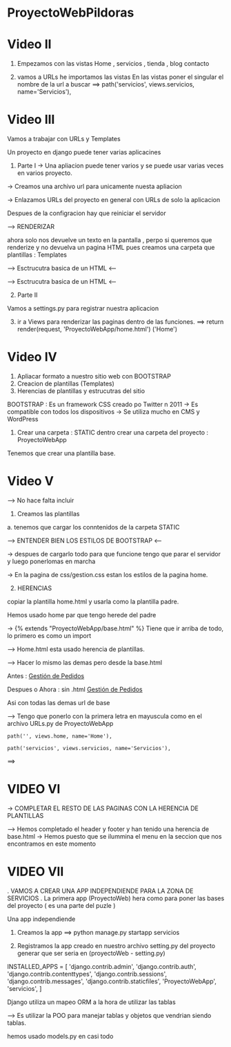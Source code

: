 # ProyectoWebPildoras

# Video II 
1. Empezamos con las vistas 
Home , servicios , tienda , blog contacto

2. vamos a URLs he importamos las vistas
En las vistas poner el singular el nombre de la url a buscar
    ==> path('servicios', views.servicios, name='Servicios'),


# Video III

Vamos a trabajar con URLs y Templates 

Un proyecto en django puede tener varias aplicacines 

1. Parte I
-> Una apliacion puede tener varios y se puede usar varias veces en varios proyecto.

-> Creamos una archivo url para unicamente nuesta apliacion 


-> Enlazamos URLs del proyecto en general con URLs de solo la aplicacion 

Despues de la configracion hay que reiniciar el servidor 


--> RENDERIZAR 

ahora solo nos devuelve un texto en la pantalla , 
perpo si queremos que renderize y no  devuelva un pagina HTML pues creamos una carpeta que plantillas : Templates

--> Esctrucutra basica de un HTML <-- 

<!DOCTYPE html>
<html lang="en">
<head>
    <meta charset="UTF-8">
    <meta name="viewport" content="width=device-width, initial-scale=1.0">
    <title>Document</title>
</head>
<body>
    
</body>
</html>

--> Esctrucutra basica de un HTML <-- 


2. Parte II

Vamos a settings.py para registrar nuestra aplicacion

3. ir a Views para renderizar las paginas dentro de las funciones. 
    ==> return render(request, 'ProyectoWebApp/home.html') ('Home')




# Video IV
1.  Apliacar formato a nuestro sitio web con BOOTSTRAP
2. Creacion de plantillas (Templates)
3. Herencias de plantillas y estrucutras del sitio

BOOTSTRAP : Es un framework CSS creado po Twitter n 2011
-> Es compatible con todos los dispositivos
-> Se utiliza mucho en CMS y WordPress


1. Crear una carpeta : STATIC  dentro crear una carpeta del proyecto : ProyectoWebApp


Tenemos que crear una plantilla base.


# Video V 

--> No hace falta incluir <!DOCTYPE html> 

1.  Creamos las plantillas 

a. tenemos que cargar los conntenidos de la carpeta STATIC

--> ENTENDER BIEN LOS ESTILOS DE BOOTSTRAP <-- 

-> despues de cargarlo todo para que funcione tengo que parar  el servidor y luego ponerlomas en marcha

-> En la pagina de css/gestion.css estan los estilos de la pagina home.


2.  HERENCIAS 

copiar la plantilla home.html y usarla como la plantilla padre.


Hemos usado home par que tengo  herede del padre 

-> {% extends "ProyectoWebApp/base.html" %}
        Tiene que ir arriba de todo, lo primero es como un import 

--> Home.html esta usado herencia de plantillas.

--> Hacer lo mismo las demas pero desde la base.html

Antes : 
      <a class="navbar-brand text-uppercase text-expanded font-weight-bold d-lg-none" href="home.html">Gestión de Pedidos</a>

Despues o Ahora : sin .html
      <a class="navbar-brand text-uppercase text-expanded font-weight-bold d-lg-none" href="{% url 'Home' %}">Gestión de Pedidos</a>

Asi con todas las demas url de base

--> Tengo que ponerlo con la primera letra en mayuscula como en el archivo URLs.py de ProyectoWebApp

    path('', views.home, name='Home'),

    path('servicios', views.servicios, name='Servicios'),



==> 

# VIDEO VI
-> COMPLETAR EL RESTO DE LAS PAGINAS CON LA HERENCIA DE PLANTILLAS

--> Hemos completado el header y footer y han tenido una herencia de base.html
-> Hemos puesto que se ilummina el menu en la seccion que nos encontramos en este momento 



# VIDEO VII

. VAMOS A CREAR UNA APP INDEPENDIENDE PARA LA ZONA DE SERVICIOS 
. La primera app (ProyectoWeb) hera como para poner las bases del proyecto ( es una parte del puzle )



Una app independiende 


1.  Creamos la app 
==> python manage.py startapp servicios

2. Registramos la app creado en nuestro archivo setting.py del proyecto generar que ser seria en (proyectoWeb - setting.py)

INSTALLED_APPS = [
    'django.contrib.admin',
    'django.contrib.auth',
    'django.contrib.contenttypes',
    'django.contrib.sessions',
    'django.contrib.messages',
    'django.contrib.staticfiles',
    'ProyectoWebApp',
    'servicios',
]


Django utiliza un mapeo ORM a la hora de utilizar las tablas 

--> Es utilizar la POO para manejar tablas y objetos que vendrian siendo tablas.


hemos usado models.py en casi todo 
